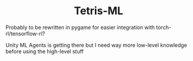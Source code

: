 <div align="center" style="margin-top: 10px;">
    <h1 style="font-weight:bold; font-size: 2em;">Tetris-ML</h1>
</div>

Probably to be rewritten in pygame for easier integration with torch-rl/tensorflow-rl?

Unity ML Agents is getting there but I need way more low-level knowledge before using the high-level stuff